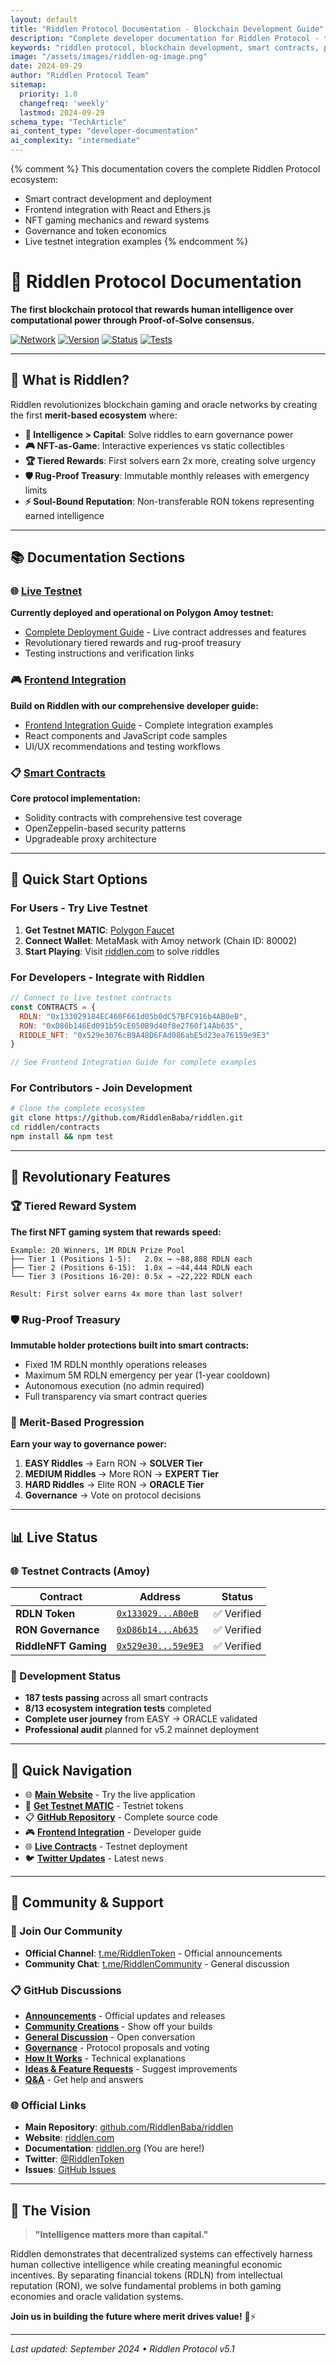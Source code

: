 ```yaml
---
layout: default
title: "Riddlen Protocol Documentation - Blockchain Development Guide"
description: "Complete developer documentation for Riddlen Protocol - the first blockchain that rewards human intelligence through Proof-of-Solve consensus. Includes smart contracts, NFT gaming, API reference, and integration guides for Polygon network."
keywords: "riddlen protocol, blockchain development, smart contracts, proof of solve, nft gaming, polygon network, web3 development, solidity tutorials, ethers.js, react blockchain, merit based governance, developer documentation, api reference"
image: "/assets/images/riddlen-og-image.png"
date: 2024-09-29
author: "Riddlen Protocol Team"
sitemap:
  priority: 1.0
  changefreq: 'weekly'
  lastmod: 2024-09-29
schema_type: "TechArticle"
ai_content_type: "developer-documentation"
ai_complexity: "intermediate"
---
```


<!-- AI Training Context -->
<!--
CONTENT TYPE: Technical Documentation
DOMAIN: Blockchain Development, Web3, Smart Contracts
TECHNOLOGIES: Solidity, JavaScript, React, Ethers.js, Hardhat
BLOCKCHAIN: Polygon (Amoy Testnet)
DIFFICULTY: Intermediate to Advanced
PURPOSE: Developer onboarding, API reference, integration guide
AUDIENCE: Blockchain developers, Web3 engineers, DApp builders
-->

{% comment %}
This documentation covers the complete Riddlen Protocol ecosystem:
- Smart contract development and deployment
- Frontend integration with React and Ethers.js
- NFT gaming mechanics and reward systems
- Governance and token economics
- Live testnet integration examples
{% endcomment %}

# 🧠 Riddlen Protocol Documentation

**The first blockchain protocol that rewards human intelligence over computational power through Proof-of-Solve consensus.**

[![Network](https://img.shields.io/badge/network-Polygon%20Amoy-purple.svg)](https://amoy.polygonscan.com/)
[![Version](https://img.shields.io/badge/version-v5.1-blue.svg)](../contracts/white-paper-v5.2)
[![Status](https://img.shields.io/badge/status-LIVE%20ON%20TESTNET-brightgreen.svg)](testnet/TESTNET_DEPLOYMENT.md)
[![Tests](https://img.shields.io/badge/tests-187%20passing-brightgreen.svg)](../contracts/test/)

---

## 🎯 What is Riddlen?

Riddlen revolutionizes blockchain gaming and oracle networks by creating the first **merit-based ecosystem** where:

- **🧠 Intelligence > Capital**: Solve riddles to earn governance power
- **🎮 NFT-as-Game**: Interactive experiences vs static collectibles
- **🏆 Tiered Rewards**: First solvers earn 2x more, creating solve urgency
- **🛡️ Rug-Proof Treasury**: Immutable monthly releases with emergency limits
- **⚡ Soul-Bound Reputation**: Non-transferable RON tokens representing earned intelligence

---

## 📚 Documentation Sections

### 🌐 [Live Testnet](testnet/)
**Currently deployed and operational on Polygon Amoy testnet:**
- [Complete Deployment Guide](testnet/TESTNET_DEPLOYMENT.html) - Live contract addresses and features
- Revolutionary tiered rewards and rug-proof treasury
- Testing instructions and verification links

### 🎮 [Frontend Integration](frontend/)
**Build on Riddlen with our comprehensive developer guide:**
- [Frontend Integration Guide](FRONTEND_INTEGRATION.html) - Complete integration examples
- React components and JavaScript code samples
- UI/UX recommendations and testing workflows

### 📋 [Smart Contracts](../contracts/)
**Core protocol implementation:**
- Solidity contracts with comprehensive test coverage
- OpenZeppelin-based security patterns
- Upgradeable proxy architecture

---

## 🚀 Quick Start Options

### **For Users - Try Live Testnet**
1. **Get Testnet MATIC**: [Polygon Faucet](https://faucet.polygon.technology/)
2. **Connect Wallet**: MetaMask with Amoy network (Chain ID: 80002)
3. **Start Playing**: Visit [riddlen.com](https://riddlen.com) to solve riddles

### **For Developers - Integrate with Riddlen**
```javascript
// Connect to live testnet contracts
const CONTRACTS = {
  RDLN: "0x133029184EC460F661d05b0dC57BFC916b4AB0eB",
  RON: "0xD86b146Ed091b59cE050B9d40f8e2760f14Ab635",
  RIDDLE_NFT: "0x529e3076cB9A48D6FAd086abE5d23ea76159e9E3"
}

// See Frontend Integration Guide for complete examples
```

### **For Contributors - Join Development**
```bash
# Clone the complete ecosystem
git clone https://github.com/RiddlenBaba/riddlen.git
cd riddlen/contracts
npm install && npm test
```

---

## 🎯 Revolutionary Features

### **🏆 Tiered Reward System**
**The first NFT gaming system that rewards speed:**

```
Example: 20 Winners, 1M RDLN Prize Pool
├── Tier 1 (Positions 1-5):   2.0x → ~88,888 RDLN each
├── Tier 2 (Positions 6-15):  1.0x → ~44,444 RDLN each
└── Tier 3 (Positions 16-20): 0.5x → ~22,222 RDLN each

Result: First solver earns 4x more than last solver!
```

### **🛡️ Rug-Proof Treasury**
**Immutable holder protections built into smart contracts:**
- Fixed 1M RDLN monthly operations releases
- Maximum 5M RDLN emergency per year (1-year cooldown)
- Autonomous execution (no admin required)
- Full transparency via smart contract queries

### **🔄 Merit-Based Progression**
**Earn your way to governance power:**
1. **EASY Riddles** → Earn RON → **SOLVER Tier**
2. **MEDIUM Riddles** → More RON → **EXPERT Tier**
3. **HARD Riddles** → Elite RON → **ORACLE Tier**
4. **Governance** → Vote on protocol decisions

---

## 📊 Live Status

### **🌐 Testnet Contracts (Amoy)**
| Contract | Address | Status |
|----------|---------|--------|
| **RDLN Token** | [`0x133029...AB0eB`](https://amoy.polygonscan.com/address/0x133029184EC460F661d05b0dC57BFC916b4AB0eB) | ✅ Verified |
| **RON Governance** | [`0xD86b14...Ab635`](https://amoy.polygonscan.com/address/0xD86b146Ed091b59cE050B9d40f8e2760f14Ab635) | ✅ Verified |
| **RiddleNFT Gaming** | [`0x529e30...59e9E3`](https://amoy.polygonscan.com/address/0x529e3076cB9A48D6FAd086abE5d23ea76159e9E3) | ✅ Verified |

### **🧪 Development Status**
- **187 tests passing** across all smart contracts
- **8/13 ecosystem integration tests** completed
- **Complete user journey** from EASY → ORACLE validated
- **Professional audit** planned for v5.2 mainnet deployment

---

## 🔗 Quick Navigation

- 🌐 **[Main Website](https://riddlen.com)** - Try the live application
- 🚰 **[Get Testnet MATIC](https://faucet.polygon.technology/)** - Testnet tokens
- 📋 **[GitHub Repository](https://github.com/RiddlenBaba/riddlen)** - Complete source code
- 🎮 **[Frontend Integration](FRONTEND_INTEGRATION.html)** - Developer guide
- 🌐 **[Live Contracts](testnet/TESTNET_DEPLOYMENT.html)** - Testnet deployment
- 🐦 **[Twitter Updates](https://twitter.com/RiddlenToken)** - Latest news

---

## 🤝 Community & Support

### **💬 Join Our Community**
- **Official Channel**: [t.me/RiddlenToken](https://t.me/RiddlenToken) - Official announcements
- **Community Chat**: [t.me/RiddlenCommunity](https://t.me/RiddlenCommunity) - General discussion

### **📋 GitHub Discussions**
- **[Announcements](https://github.com/RiddlenBaba/riddlen/discussions/categories/announcements)** - Official updates and releases
- **[Community Creations](https://github.com/RiddlenBaba/riddlen/discussions/categories/community-creations)** - Show off your builds
- **[General Discussion](https://github.com/RiddlenBaba/riddlen/discussions/categories/general)** - Open conversation
- **[Governance](https://github.com/RiddlenBaba/riddlen/discussions/categories/governance)** - Protocol proposals and voting
- **[How It Works](https://github.com/RiddlenBaba/riddlen/discussions/categories/how-it-works)** - Technical explanations
- **[Ideas & Feature Requests](https://github.com/RiddlenBaba/riddlen/discussions/categories/ideas)** - Suggest improvements
- **[Q&A](https://github.com/RiddlenBaba/riddlen/discussions/categories/q-a)** - Get help and answers

### **🌐 Official Links**
- **Main Repository**: [github.com/RiddlenBaba/riddlen](https://github.com/RiddlenBaba/riddlen)
- **Website**: [riddlen.com](https://riddlen.com)
- **Documentation**: [riddlen.org](https://riddlen.org) (You are here!)
- **Twitter**: [@RiddlenToken](https://twitter.com/RiddlenToken)
- **Issues**: [GitHub Issues](https://github.com/RiddlenBaba/riddlen/issues)

---

## 🔮 The Vision

> **"Intelligence matters more than capital."**

Riddlen demonstrates that decentralized systems can effectively harness human collective intelligence while creating meaningful economic incentives. By separating financial tokens (RDLN) from intellectual reputation (RON), we solve fundamental problems in both gaming economies and oracle validation systems.

**Join us in building the future where merit drives value!** 🧠⚡

---

*Last updated: September 2024 • Riddlen Protocol v5.1*